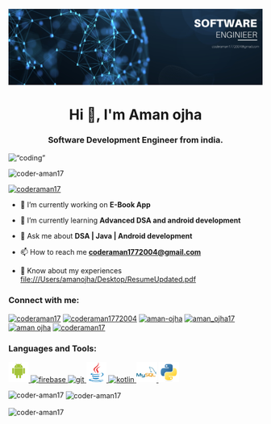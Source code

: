 ![logo](https://github.com/coder-aman17/coder-aman17/blob/main/github.png)
<h1 align="center">Hi 👋, I'm Aman ojha</h1>
<h3 align="center">Software Development Engineer from india.</h3>
<img align=“right” alt=“coding” width=“400” src=“https://camo.githubusercontent.com/19db51af5f90f1b152bc0b9078f5fe97053955be5074f03f17019c70345bdcdb/68747470733a2f2f6d69726f2e6d656469756d2e636f6d2f6d61782f313336302f302a37513379765349765f7430696f4a2d5a2e676966”>

<p align="left"> <img src="https://komarev.com/ghpvc/?username=coder-aman17&label=Profile%20views&color=0e75b6&style=flat" alt="coder-aman17" /> </p>

<p align="left"> <a href="https://twitter.com/coderaman17" target="blank"><img src="https://img.shields.io/twitter/follow/coderaman17?logo=twitter&style=for-the-badge" alt="coderaman17" /></a> </p>

- 🔭 I’m currently working on **E-Book App**

- 🌱 I’m currently learning **Advanced DSA and android development**

- 💬 Ask me about **DSA | Java | Android development**

- 📫 How to reach me **coderaman1772004@gmail.com**

- 📄 Know about my experiences [file:///Users/amanojha/Desktop/ResumeUpdated.pdf](file:///Users/amanojha/Desktop/ResumeUpdated.pdf)

<h3 align="left">Connect with me:</h3>
<p align="left">
<a href="https://twitter.com/coderaman17" target="blank"><img align="center" src="https://raw.githubusercontent.com/rahuldkjain/github-profile-readme-generator/master/src/images/icons/Social/twitter.svg" alt="coderaman17" height="30" width="40" /></a>
<a href="https://linkedin.com/in/coderaman1772004" target="blank"><img align="center" src="https://raw.githubusercontent.com/rahuldkjain/github-profile-readme-generator/master/src/images/icons/Social/linked-in-alt.svg" alt="coderaman1772004" height="30" width="40" /></a>
<a href="https://fb.com/aman-ojha" target="blank"><img align="center" src="https://raw.githubusercontent.com/rahuldkjain/github-profile-readme-generator/master/src/images/icons/Social/facebook.svg" alt="aman-ojha" height="30" width="40" /></a>
<a href="https://instagram.com/aman_ojha17" target="blank"><img align="center" src="https://raw.githubusercontent.com/rahuldkjain/github-profile-readme-generator/master/src/images/icons/Social/instagram.svg" alt="aman_ojha17" height="30" width="40" /></a>
<a href="https://www.youtube.com/c/aman ojha" target="blank"><img align="center" src="https://raw.githubusercontent.com/rahuldkjain/github-profile-readme-generator/master/src/images/icons/Social/youtube.svg" alt="aman ojha" height="30" width="40" /></a>
<a href="https://www.leetcode.com/coderaman17" target="blank"><img align="center" src="https://raw.githubusercontent.com/rahuldkjain/github-profile-readme-generator/master/src/images/icons/Social/leet-code.svg" alt="coderaman17" height="30" width="40" /></a>
</p>

<h3 align="left">Languages and Tools:</h3>
<p align="left"> <a href="https://developer.android.com" target="_blank" rel="noreferrer"> <img src="https://raw.githubusercontent.com/devicons/devicon/master/icons/android/android-original-wordmark.svg" alt="android" width="40" height="40"/> </a> <a href="https://firebase.google.com/" target="_blank" rel="noreferrer"> <img src="https://www.vectorlogo.zone/logos/firebase/firebase-icon.svg" alt="firebase" width="40" height="40"/> </a> <a href="https://git-scm.com/" target="_blank" rel="noreferrer"> <img src="https://www.vectorlogo.zone/logos/git-scm/git-scm-icon.svg" alt="git" width="40" height="40"/> </a> <a href="https://www.java.com" target="_blank" rel="noreferrer"> <img src="https://raw.githubusercontent.com/devicons/devicon/master/icons/java/java-original.svg" alt="java" width="40" height="40"/> </a> <a href="https://kotlinlang.org" target="_blank" rel="noreferrer"> <img src="https://www.vectorlogo.zone/logos/kotlinlang/kotlinlang-icon.svg" alt="kotlin" width="40" height="40"/> </a> <a href="https://www.mysql.com/" target="_blank" rel="noreferrer"> <img src="https://raw.githubusercontent.com/devicons/devicon/master/icons/mysql/mysql-original-wordmark.svg" alt="mysql" width="40" height="40"/> </a> <a href="https://www.python.org" target="_blank" rel="noreferrer"> <img src="https://raw.githubusercontent.com/devicons/devicon/master/icons/python/python-original.svg" alt="python" width="40" height="40"/> </a> </p>

<p><img align="left" src="https://github-readme-stats.vercel.app/api/top-langs?username=coder-aman17&show_icons=true&locale=en&layout=compact" alt="coder-aman17" /></p>

<p>&nbsp;<img align="center" src="https://github-readme-stats.vercel.app/api?username=coder-aman17&show_icons=true&locale=en" alt="coder-aman17" /></p>

<p><img align="center" src="https://github-readme-streak-stats.herokuapp.com/?user=coder-aman17&" alt="coder-aman17" /></p>
